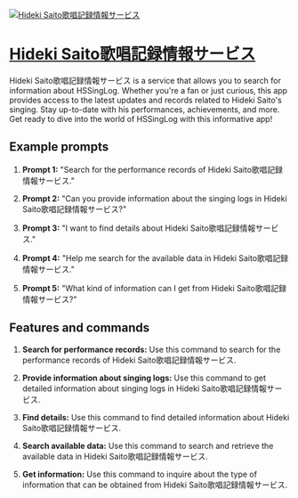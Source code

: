 [![Hideki Saito歌唱記録情報サービス](https://files.oaiusercontent.com/file-GaugAc9BqGMorviTWVFkkTor?se=2123-10-18T02%3A38%3A51Z&sp=r&sv=2021-08-06&sr=b&rscc=max-age%3D31536000%2C%20immutable&rscd=attachment%3B%20filename%3D03a75e45-410f-4e08-bbe6-83dc27ebd18d.png&sig=Zp1Tku2v0HZv/MsqrlbGbwr4kwyZwqTNu7ipy6HUzuU%3D)](https://chat.openai.com/g/g-CC9pmgNfT-hideki-saitoge-chang-ji-lu-qing-bao-sabisu)

# [Hideki Saito歌唱記録情報サービス](https://chat.openai.com/g/g-CC9pmgNfT-hideki-saitoge-chang-ji-lu-qing-bao-sabisu)

Hideki Saito歌唱記録情報サービス is a service that allows you to search for information about HSSingLog. Whether you're a fan or just curious, this app provides access to the latest updates and records related to Hideki Saito's singing. Stay up-to-date with his performances, achievements, and more. Get ready to dive into the world of HSSingLog with this informative app!

## Example prompts

1. **Prompt 1:** "Search for the performance records of Hideki Saito歌唱記録情報サービス."

2. **Prompt 2:** "Can you provide information about the singing logs in Hideki Saito歌唱記録情報サービス?"

3. **Prompt 3:** "I want to find details about Hideki Saito歌唱記録情報サービス."

4. **Prompt 4:** "Help me search for the available data in Hideki Saito歌唱記録情報サービス."

5. **Prompt 5:** "What kind of information can I get from Hideki Saito歌唱記録情報サービス?"

## Features and commands

1. **Search for performance records:** Use this command to search for the performance records of Hideki Saito歌唱記録情報サービス.

2. **Provide information about singing logs:** Use this command to get detailed information about singing logs in Hideki Saito歌唱記録情報サービス.

3. **Find details:** Use this command to find detailed information about Hideki Saito歌唱記録情報サービス.

4. **Search available data:** Use this command to search and retrieve the available data in Hideki Saito歌唱記録情報サービス.

5. **Get information:** Use this command to inquire about the type of information that can be obtained from Hideki Saito歌唱記録情報サービス.